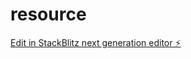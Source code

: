 # resource

[Edit in StackBlitz next generation editor ⚡️](https://stackblitz.com/~/github.com/giorgiogalassi/resource)